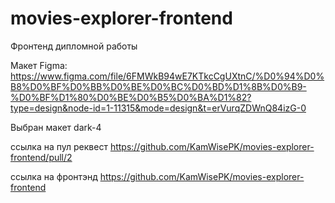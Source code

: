 # movies-explorer-frontend
Фронтенд дипломной работы 

Макет Figma: https://www.figma.com/file/6FMWkB94wE7KTkcCgUXtnC/%D0%94%D0%B8%D0%BF%D0%BB%D0%BE%D0%BC%D0%BD%D1%8B%D0%B9-%D0%BF%D1%80%D0%BE%D0%B5%D0%BA%D1%82?type=design&node-id=1-11315&mode=design&t=erVurqZDWnQ84izG-0

Выбран макет dark-4

ссылка на пул реквест https://github.com/KamWisePK/movies-explorer-frontend/pull/2

ссылка на фронтэнд https://github.com/KamWisePK/movies-explorer-frontend
